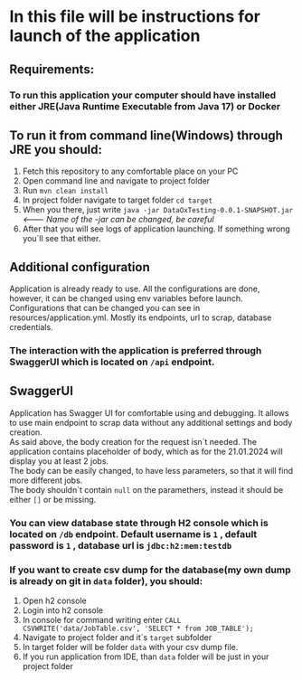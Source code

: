 # In this file will be instructions for launch of the application
## Requirements:
### To run this application your computer should have installed either JRE(Java Runtime Executable from Java 17) or Docker
## To run it from command line(Windows) through JRE you should:
1. Fetch this repository to any comfortable place on your PC
2. Open command line and navigate to project folder
3. Run `mvn clean install`
4. In project folder navigate to target folder ```cd target```
5. When you there, just write ```java -jar DataOxTesting-0.0.1-SNAPSHOT.jar``` *<--- Name of the -jar can be changed, be careful*
6. After that you will see logs of application launching. If something wrong you\`ll see that either.

## Additional configuration
Application is already ready to use. All the configurations are done, however, it can be changed using env variables before launch.
Configurations that can be changed you can see in resources/application.yml. Mostly its endpoints, url to scrap, database credentials.

### The interaction with the application is preferred through SwaggerUI which is located on `/api` endpoint.

## SwaggerUI
Application has Swagger UI for comfortable using and debugging. It allows to use main endpoint to scrap data without any additional settings and body creation.  
As said above, the body creation for the request isn\`t needed. The application contains placeholder of body, which as for the 21.01.2024 will display you at least 2 jobs.  
The body can be easily changed, to have less parameters, so that it will find more different jobs.  
The body shouldn\`t contain ```null``` on the paramethers, instead it should be either `[]` or be missing.

### You can view database state through H2 console which is located on `/db` endpoint. Default username is `1` , default password is `1` , database url is `jdbc:h2:mem:testdb`
### If you want to create csv dump for the database(my own dump is already on git in `data` folder), you should:
1. Open h2 console
2. Login into h2 console
3. In console for command writing enter `CALL CSVWRITE('data/JobTable.csv', 'SELECT * from JOB_TABLE');`
4. Navigate to project folder and it\`s `target` subfolder
5. In target folder will be folder `data` with your csv dump file.
6. If you run application from IDE, than `data` folder will be just in your project folder

